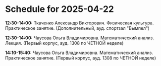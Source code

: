 # Schedule for 2025-04-22

**12:30-14:00:** Ткаченко Александр Викторович. Физическая культура. Практическое занятие. (Дополнительный, ауд. спортзал "Вымпел")

**12:30-14:00:** Чаусова Ольга Владимировна. Математический анализ. Лекция. (Первый корпус, ауд. 1308 по ЧЕТНОЙ неделе)

**14:10-15:40:** Чаусова Ольга Владимировна. Математический анализ. Практическое занятие. (Первый корпус, ауд. 1308 по ЧЕТНОЙ неделе)

